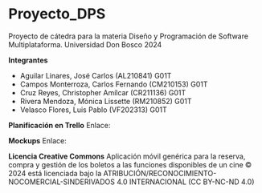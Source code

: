 # Proyecto_DPS
Proyecto de cátedra para la materia Diseño y Programación de Software Multiplataforma. Universidad Don Bosco 2024

**Integrantes**
- Aguilar Linares, José Carlos       (AL210841)   G01T
- Campos Monterroza, Carlos Fernando (CM210153)   G01T
- Cruz Reyes, Christopher Amílcar    (CR211136)   G01T
- Rivera Mendoza, Mónica Lissette    (RM210852)   G01T
- Velasco Flores, Luis Pablo         (VF202313)   G01T

**Planificación en Trello**
Enlace: 

**Mockups**
Enlace: 

**Licencia Creative Commons**
Aplicación móvil genérica para la reserva, compra y gestión de los boletos a las funciones disponibles de un cine © 2024 está licenciada bajo la  ATRIBUCIÓN/RECONOCIMIENTO-NOCOMERCIAL-SINDERIVADOS 4.0 INTERNACIONAL (CC BY-NC-ND 4.0) 


